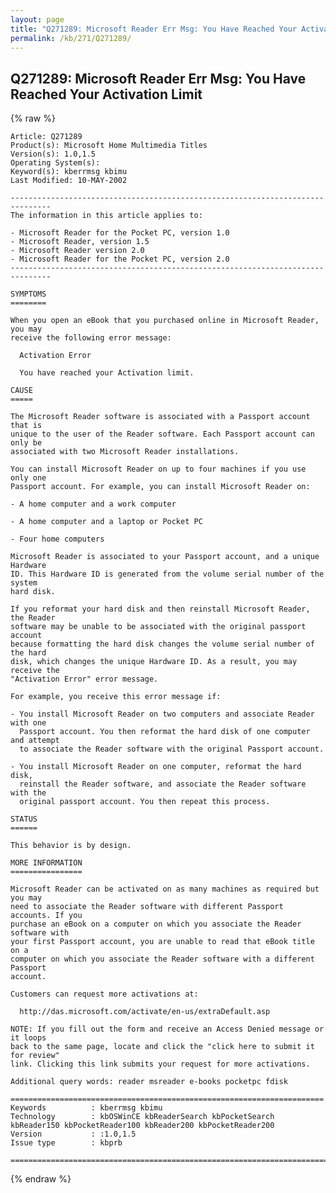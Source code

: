 ```yaml
---
layout: page
title: "Q271289: Microsoft Reader Err Msg: You Have Reached Your Activation Limit"
permalink: /kb/271/Q271289/
---
```


## Q271289: Microsoft Reader Err Msg: You Have Reached Your Activation Limit

{% raw %}

	Article: Q271289
	Product(s): Microsoft Home Multimedia Titles
	Version(s): 1.0,1.5
	Operating System(s): 
	Keyword(s): kberrmsg kbimu
	Last Modified: 10-MAY-2002
	
	-------------------------------------------------------------------------------
	The information in this article applies to:
	
	- Microsoft Reader for the Pocket PC, version 1.0 
	- Microsoft Reader, version 1.5 
	- Microsoft Reader version 2.0 
	- Microsoft Reader for the Pocket PC, version 2.0 
	-------------------------------------------------------------------------------
	
	SYMPTOMS
	========
	
	When you open an eBook that you purchased online in Microsoft Reader, you may
	receive the following error message:
	
	  Activation Error
	
	  You have reached your Activation limit.
	
	CAUSE
	=====
	
	The Microsoft Reader software is associated with a Passport account that is
	unique to the user of the Reader software. Each Passport account can only be
	associated with two Microsoft Reader installations.
	
	You can install Microsoft Reader on up to four machines if you use only one
	Passport account. For example, you can install Microsoft Reader on:
	
	- A home computer and a work computer
	
	- A home computer and a laptop or Pocket PC
	
	- Four home computers
	
	Microsoft Reader is associated to your Passport account, and a unique Hardware
	ID. This Hardware ID is generated from the volume serial number of the system
	hard disk.
	
	If you reformat your hard disk and then reinstall Microsoft Reader, the Reader
	software may be unable to be associated with the original passport account
	because formatting the hard disk changes the volume serial number of the hard
	disk, which changes the unique Hardware ID. As a result, you may receive the
	"Activation Error" error message.
	
	For example, you receive this error message if:
	
	- You install Microsoft Reader on two computers and associate Reader with one
	  Passport account. You then reformat the hard disk of one computer and attempt
	  to associate the Reader software with the original Passport account.
	
	- You install Microsoft Reader on one computer, reformat the hard disk,
	  reinstall the Reader software, and associate the Reader software with the
	  original passport account. You then repeat this process.
	
	STATUS
	======
	
	This behavior is by design.
	
	MORE INFORMATION
	================
	
	Microsoft Reader can be activated on as many machines as required but you may
	need to associate the Reader software with different Passport accounts. If you
	purchase an eBook on a computer on which you associate the Reader software with
	your first Passport account, you are unable to read that eBook title on a
	computer on which you associate the Reader software with a different Passport
	account.
	
	Customers can request more activations at:
	
	  http://das.microsoft.com/activate/en-us/extraDefault.asp
	
	NOTE: If you fill out the form and receive an Access Denied message or it loops
	back to the same page, locate and click the "click here to submit it for review"
	link. Clicking this link submits your request for more activations.
	
	Additional query words: reader msreader e-books pocketpc fdisk
	
	======================================================================
	Keywords          : kberrmsg kbimu 
	Technology        : kbOSWinCE kbReaderSearch kbPocketSearch kbReader150 kbPocketReader100 kbReader200 kbPocketReader200
	Version           : :1.0,1.5
	Issue type        : kbprb
	
	=============================================================================
	

{% endraw %}
